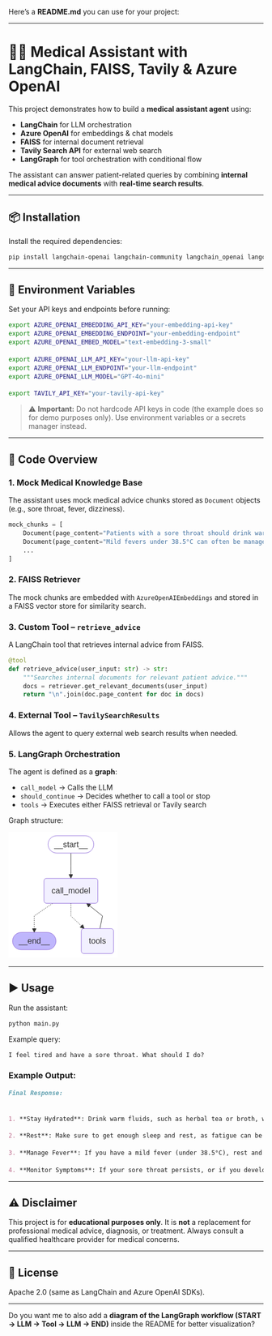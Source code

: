Here’s a **README.md** you can use for your project:

---

# 🧑‍⚕️ Medical Assistant with LangChain, FAISS, Tavily & Azure OpenAI

This project demonstrates how to build a **medical assistant agent** using:

- **LangChain** for LLM orchestration
- **Azure OpenAI** for embeddings & chat models
- **FAISS** for internal document retrieval
- **Tavily Search API** for external web search
- **LangGraph** for tool orchestration with conditional flow

The assistant can answer patient-related queries by combining **internal medical advice documents** with **real-time search results**.

---

## 📦 Installation

Install the required dependencies:

```bash
pip install langchain-openai langchain-community langchain_openai langchain-tavily langgraph faiss-cpu
```

---

## 🔑 Environment Variables

Set your API keys and endpoints before running:

```bash
export AZURE_OPENAI_EMBEDDING_API_KEY="your-embedding-api-key"
export AZURE_OPENAI_EMBEDDING_ENDPOINT="your-embedding-endpoint"
export AZURE_OPENAI_EMBED_MODEL="text-embedding-3-small"

export AZURE_OPENAI_LLM_API_KEY="your-llm-api-key"
export AZURE_OPENAI_LLM_ENDPOINT="your-llm-endpoint"
export AZURE_OPENAI_LLM_MODEL="GPT-4o-mini"

export TAVILY_API_KEY="your-tavily-api-key"
```

> ⚠️ **Important:** Do not hardcode API keys in code (the example does so for demo purposes only). Use environment variables or a secrets manager instead.

---

## 📝 Code Overview

### 1. **Mock Medical Knowledge Base**

The assistant uses mock medical advice chunks stored as `Document` objects (e.g., sore throat, fever, dizziness).

```python
mock_chunks = [
    Document(page_content="Patients with a sore throat should drink warm fluids..."),
    Document(page_content="Mild fevers under 38.5°C can often be managed with rest..."),
    ...
]
```

### 2. **FAISS Retriever**

The mock chunks are embedded with `AzureOpenAIEmbeddings` and stored in a FAISS vector store for similarity search.

### 3. **Custom Tool – `retrieve_advice`**

A LangChain tool that retrieves internal advice from FAISS.

```python
@tool
def retrieve_advice(user_input: str) -> str:
    """Searches internal documents for relevant patient advice."""
    docs = retriever.get_relevant_documents(user_input)
    return "\n".join(doc.page_content for doc in docs)
```

### 4. **External Tool – `TavilySearchResults`**

Allows the agent to query external web search results when needed.

### 5. **LangGraph Orchestration**

The agent is defined as a **graph**:

- `call_model` → Calls the LLM
- `should_continue` → Decides whether to call a tool or stop
- `tools` → Executes either FAISS retrieval or Tavily search

Graph structure:

![Graph](graph.png)

---

## ▶️ Usage

Run the assistant:

```bash
python main.py
```

Example query:

```text
I feel tired and have a sore throat. What should I do?
```

### Example Output:

```md
Final Response:


1. **Stay Hydrated**: Drink warm fluids, such as herbal tea or broth, which can soothe your sore throat. Avoid cold beverages.

2. **Rest**: Make sure to get enough sleep and rest, as fatigue can be a sign of various issues, including iron deficiency or lack of sleep.

3. **Manage Fever**: If you have a mild fever (under 38.5°C), rest and hydration can help manage it.     

4. **Monitor Symptoms**: If your sore throat persists, or if you develop a persistent cough lasting more than 2 weeks, you should consider seeing a healthcare provider for further evaluation.
```

---

## ⚠️ Disclaimer

This project is for **educational purposes only**.
It is **not** a replacement for professional medical advice, diagnosis, or treatment.
Always consult a qualified healthcare provider for medical concerns.

---

## 📜 License

Apache 2.0 (same as LangChain and Azure OpenAI SDKs).

---

Do you want me to also add a **diagram of the LangGraph workflow (START → LLM → Tool → LLM → END)** inside the README for better visualization?
